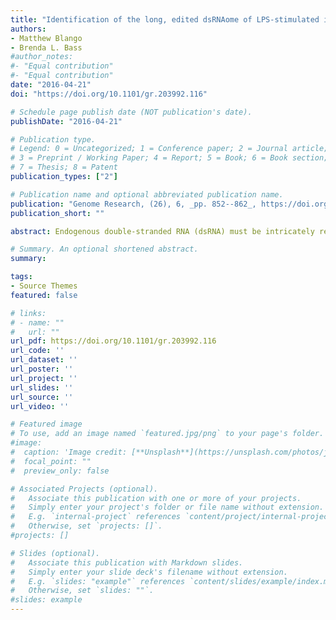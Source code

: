 ```yaml
---
title: "Identification of the long, edited dsRNAome of LPS-stimulated immune cells"
authors:
- Matthew Blango
- Brenda L. Bass
#author_notes:
#- "Equal contribution"
#- "Equal contribution"
date: "2016-04-21"
doi: "https://doi.org/10.1101/gr.203992.116"

# Schedule page publish date (NOT publication's date).
publishDate: "2016-04-21"

# Publication type.
# Legend: 0 = Uncategorized; 1 = Conference paper; 2 = Journal article;
# 3 = Preprint / Working Paper; 4 = Report; 5 = Book; 6 = Book section;
# 7 = Thesis; 8 = Patent
publication_types: ["2"]

# Publication name and optional abbreviated publication name.
publication: "Genome Research, (26), 6, _pp. 852--862_, https://doi.org/10.1101/gr.203992.116"
publication_short: ""

abstract: Endogenous double-stranded RNA (dsRNA) must be intricately regulated in mammals to prevent aberrant activation of host inflammatory pathways by cytosolic dsRNA binding proteins. Here, we define the long, endogenous dsRNA repertoire in mammalian macrophages and monocytes during the inflammatory response to bacterial lipopolysaccharide. Hyperediting by adenosine deaminases that act on RNA (ADAR) enzymes was quantified over time using RNA-seq data from activated mouse macrophages to identify 342 Editing Enriched Regions (EERs), indicative of highly structured dsRNA. Analysis of publicly available data sets for samples of human peripheral blood monocytes resulted in discovery of 3438 EERs in the human transcriptome. Human EERs had predicted secondary structures that were significantly more stable than those of mouse EERs and were located primarily in introns, whereas nearly all mouse EERs were in 3′ UTRs. Seventy-four mouse EER-associated genes contained an EER in the orthologous human gene, although nucleotide sequence and position were only rarely conserved. Among these conserved EER-associated genes were several TNF alpha-signaling genes, including Sppl2a and Tnfrsf1b, important for processing and recognition of TNF alpha, respectively. Using publicly available data and experimental validation, we found that a significant proportion of EERs accumulated in the nucleus, a strategy that may prevent aberrant activation of proinflammatory cascades in the cytoplasm. The observation of many ADAR-edited dsRNAs in mammalian immune cells, a subset of which are in orthologous genes of mouse and human, suggests a conserved role for these structured regions.

# Summary. An optional shortened abstract.
summary: 

tags:
- Source Themes
featured: false

# links:
# - name: ""
#   url: ""
url_pdf: https://doi.org/10.1101/gr.203992.116
url_code: ''
url_dataset: ''
url_poster: ''
url_project: ''
url_slides: ''
url_source: ''
url_video: ''

# Featured image
# To use, add an image named `featured.jpg/png` to your page's folder. 
#image:
#  caption: 'Image credit: [**Unsplash**](https://unsplash.com/photos/jdD8gXaTZsc)'
#  focal_point: ""
#  preview_only: false

# Associated Projects (optional).
#   Associate this publication with one or more of your projects.
#   Simply enter your project's folder or file name without extension.
#   E.g. `internal-project` references `content/project/internal-project/index.md`.
#   Otherwise, set `projects: []`.
#projects: []

# Slides (optional).
#   Associate this publication with Markdown slides.
#   Simply enter your slide deck's filename without extension.
#   E.g. `slides: "example"` references `content/slides/example/index.md`.
#   Otherwise, set `slides: ""`.
#slides: example
---
```

